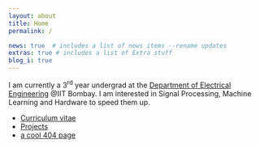```yaml
---
layout: about
title: Home
permalink: /

news: true  # includes a list of news items --rename updates
extras: true # includes a list of Extra stuff
blog_i: true
---
```



I am currently a 3<sup>rd</sup> year undergrad at the [Department of Electrical Engineering](https://www.ee.iitb.ac.in/web) @IIT Bombay. I am interested in Signal Processing, Machine Learning and Hardware to speed them up.

- [Curriculum vitae](CV/)
- [Projects](projects/)
- [a cool 404 page](DNE/)
